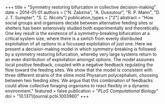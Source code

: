 +++
title = "Symmetry restoring bifurcation in collective decision-making"
date = 2014-01-01
authors = ["N. Zabzina", "A. Dussutour", "R. P. Mann", "D. J. T. Sumpter", "S. C. Nicolis"]
publication_types = ["2"]
abstract = "How social groups and organisms decide between alternative feeding sites or shelters has been extensively studied both experimentally and theoretically. One key result is the existence of a symmetry-breaking bifurcation at a critical system size, where there is a switch from evenly distributed exploitation of all options to a focussed exploitation of just one. Here we present a decision-making model in which symmetry-breaking is followed by a symmetry restoring bifurcation, whereby very large systems return to an even distribution of exploitation amongst options. The model assumes local positive feedback, coupled with a negative feedback regulating the flow toward the feeding sites. We show that the model is consistent with three different strains of the slime mold Physarum polycephalum, choosing between two feeding sites. We argue that this combination of feedbacks could allow collective foraging organisms to react flexibly in a dynamic environment."
featured = false
publication = "*PLoS Computational Biology*"
doi = "10.1371/journal.pcbi.1003960"
+++

